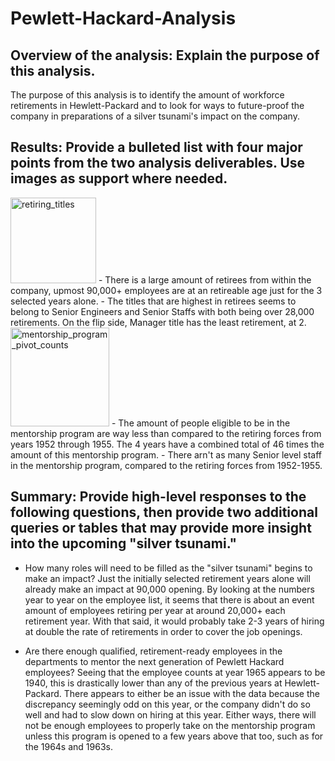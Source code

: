 # Pewlett-Hackard-Analysis

## Overview of the analysis: Explain the purpose of this analysis.
The purpose of this analysis is to identify the amount of workforce retirements in Hewlett-Packard and to look for ways to future-proof the company in preparations of a silver tsunami's impact on the company.

## Results: Provide a bulleted list with four major points from the two analysis deliverables. Use images as support where needed.

<img width="137" alt="retiring_titles" src="https://user-images.githubusercontent.com/68725398/101874431-e16a5300-3b56-11eb-9f66-50a6a3cb1823.png">
 - There is a large amount of retirees from within the company, upmost 90,000+ employees are at an retireable age just for the 3 selected years alone.
 - The titles that are highest in retirees seems to belong to Senior Engineers and Senior Staffs with both being over 28,000 retirements. On the flip side, Manager title has the least retirement, at 2.
 
 
 <img width="158" alt="mentorship_program_pivot_counts" src="https://user-images.githubusercontent.com/68725398/101874561-1b3b5980-3b57-11eb-81de-e355cf5779cc.png">
 - The amount of people eligible to be in the mentorship program are way less than compared to the retiring forces from years 1952 through 1955. The 4 years have a combined total of 46 times the amount of this mentorship program.
 - There arn't as many Senior level staff in the mentorship program, compared to the retiring forces from 1952-1955.
 
## Summary: Provide high-level responses to the following questions, then provide two additional queries or tables that may provide more insight into the upcoming "silver tsunami."
 - How many roles will need to be filled as the "silver tsunami" begins to make an impact?
  Just the initially selected retirement years alone will already make an impact at 90,000 opening. By looking at the numbers year to year on the employee list, it seems that there is about an event amount of employees retiring per year at around 20,000+ each retirement year. With that said, it would probably take 2-3 years of hiring at double the rate of retirements in order to cover the job openings.
  
 - Are there enough qualified, retirement-ready employees in the departments to mentor the next generation of Pewlett Hackard employees?
  Seeing that the employee counts at year 1965 appears to be 1940, this is drastically lower than any of the previous years at Hewlett-Packard. There appears to either be an issue with the data because the discrepancy seemingly odd on this year, or the company didn't do so well and had to slow down on hiring at this year. Either ways, there will not be enough employees to properly take on the mentorship program unless this program is opened to a few years above that too, such as for the 1964s and 1963s.
